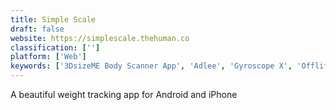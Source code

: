 ```yaml
---
title: Simple Scale
draft: false 
website: https://simplescale.thehuman.co
classification: ['']
platform: ['Web']
keywords: ['3DsizeME Body Scanner App', 'Adlee', 'Gyroscope X', 'Offlife Diet', 'Slim', 'Thunderstack', 'Wakeout', 'WeightHub', 'Withings Body Cardio Scale']
---
```

A beautiful weight tracking app for Android and iPhone